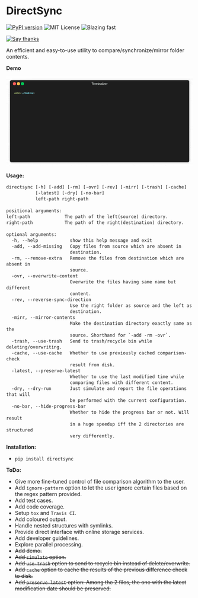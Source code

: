 # DirectSync

[![PyPI version](https://badge.fury.io/py/directsync.svg)](https://badge.fury.io/py/directsync)
![MIT License](https://img.shields.io/badge/license-MIT-green.svg)
![Blazing fast](https://img.shields.io/badge/speed-blazing%20%F0%9F%94%A5-brightgreen.svg)

[![Say thanks](https://img.shields.io/badge/Say%20Thanks-!-1EAEDB.svg)](https://saythanks.io/to/Anmol-Singh-Jaggi)

An efficient and easy-to-use utility to compare/synchronize/mirror folder contents.

**Demo**

![Demo gif](https://github.com/Anmol-Singh-Jaggi/directsync/raw/master/docs/demo.gif)

**Usage:**

    directsync [-h] [-add] [-rm] [-ovr] [-rev] [-mirr] [-trash] [-cache]
               [-latest] [-dry] [-no-bar]
               left-path right-path

    positional arguments:
    left-path             The path of the left(source) directory.
    right-path            The path of the right(destination) directory.

    optional arguments:
      -h, --help            show this help message and exit
      -add, --add-missing   Copy files from source which are absent in
                            destination.
      -rm, --remove-extra   Remove the files from destination which are absent in
                            source.
      -ovr, --overwrite-content
                            Overwrite the files having same name but different
                            content.
      -rev, --reverse-sync-direction
                            Use the right folder as source and the left as
                            destination.
      -mirr, --mirror-contents
                            Make the destination directory exactly same as the
                            source. Shorthand for `-add -rm -ovr`.
      -trash, --use-trash   Send to trash/recycle bin while deleting/overwriting.
      -cache, --use-cache   Whether to use previously cached comparison-check
                            result from disk.
      -latest, --preserve-latest
                            Whether to use the last modified time while
                            comparing files with different content.
      -dry, --dry-run       Just simulate and report the file operations that will
                            be performed with the current configuration.
      -no-bar, --hide-progress-bar
                            Whether to hide the progress bar or not. Will result
                            in a huge speedup iff the 2 directories are structured
                            very differently.

**Installation:**
 - `pip install directsync`

**ToDo:**
 - Give more fine-tuned control of file comparison algorithm to the user.
 - Add `ignore-pattern` option to let the user ignore certain files based on the regex pattern provided.
 - Add test cases.
 - Add code coverage.
 - Setup `tox` and `Travis CI`.
 - Add coloured output.
 - Handle nested structures with symlinks.
 - Provide direct interface with online storage services.
 - Add developer guidelines.
 - Explore parallel processing.
 - ~~Add demo.~~
 - ~~Add `simulate` option.~~
 - ~~Add `use-trash` option to send to recycle bin instead of delete/overwrite.~~
 - ~~Add `cache` option to cache the results of the previous difference check to disk.~~
 - ~~Add `preserve-latest` option: Among the 2 files, the one with the latest modification date should be preserved.~~
